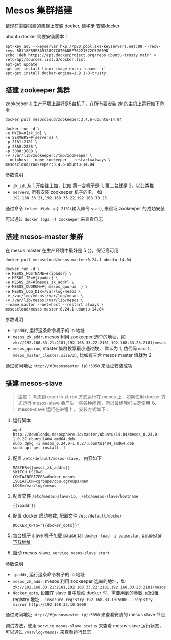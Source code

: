 # Mesos 集群搭建

请现在需要搭建的集群上安装 docker, 请移步 [安装docker](../doc/docker-install/)

ubuntu docker 简要安装脚本：

~~~~~~
apt-key adv --keyserver hkp://p80.pool.sks-keyservers.net:80 --recv-keys 58118E89F3A912897C070ADBF76221572C52609D
echo 'deb https://apt.dockerproject.org/repo ubuntu-trusty main' > /etc/apt/sources.list.d/docker.list
apt-get update
apt-get install linux-image-extra-`uname -r`
apt-get install docker-engine=1.9.1-0~trusty
~~~~~~

## 搭建 zookeeper 集群

zookeeper 在生产环境上最好是5台机子，在所有要安装 zk 的主机上运行如下命令

~~~~~~
docker pull mesoscloud/zookeeper:3.4.6-ubuntu-14.04

docker run -d \
-e MYID=#{zk_id} \
-e SERVERS=#{servers} \
-p 2181:2181 \
-p 2888:2888 \
-p 3888:3888 \
-v /var/lib/zookeeper:/tmp/zookeeper \
--net=host --name zookeeper --restart=always \
mesoscloud/zookeeper:3.4.6-ubuntu-14.04
~~~~~~

参数说明

* `zk_id`, 从 1 开始往上加，比如 第一台机子是 1, 第二台就是 2，以此类推
* `servers`, 所有安装 zookeeper 机子的IP， 如 `192.168.33.21,192.168.33.22,192.168.33.23`

通过命令 `telnet #{zk ip} 2181`(输入命令 `stat`), 来验证 zookeeper 的成功安装

可以通过 `docker logs -f zookeeper` 来查看日志

## 搭建 mesos-master 集群

在 mesos master 在生产环境中最好是 5 台，保证高可用

~~~~~~
docker pull mesoscloud/mesos-master:0.24.1-ubuntu-14.04
    
docker run -d \
-e MESOS_HOSTNAME=#{ipaddr} \
-e MESOS_IP=#{ipaddr} \
-e MESOS_ZK=#{mesos_zk_addr} \
-e MESOS_QUORUM=#{ mesos_quorum  } \
-e MESOS_LOG_DIR=/var/log/mesos \
-v /var/log/mesos:/var/log/mesos \
-v /var/lib/mesos:/var/lib/mesos \
--name master --net=host --restart always \
mesoscloud/mesos-master:0.24.1-ubuntu-14.04
~~~~~~

参数说明

* `ipaddr`, 运行这条命令机子的 ip 地址
* `mesos_zk_addr`, mesos 利用 zookeeper 选举的地址，如 `zk://192.168.33.21:2181,192.168.33.22:2181,192.168.33.23:2181/mesos`
* `mesos_quorum`, master 集群投票最小通过数， 默认为 1, 伪代码 `max(1, mesos_master_cluster.size/2)`, 比如有三台 mesos master 值就为 2

通过访问地址 `http://#{mesosmaster ip}:5050` 来验证安装成功

## 搭建 mesos-slave

> 注意： 考虑到 ceph fs 以 rbd 方式运行在 mesos 上，如果使用 docker 方式运行 mesos-slave 会产生一些各种问题，所以最终我们决定使用 以 mesos-slave 运行在进程上， 安装方式如下：

1. 运行脚本

    ~~~~~~
    wget http://downloads.mesosphere.io/master/ubuntu/14.04/mesos_0.24.0-1.0.27.ubuntu1404_amd64.deb
    sudo dpkg -i mesos_0.24.0-1.0.27.ubuntu1404_amd64.deb
    sudo apt-get install -f
    ~~~~~~
2. 配置 `/etc/default/mesos-slave`， 内容如下
    
    ~~~~~~
    MASTER={{mesos_zk_addrs}}
    SWITCH_USER=0
    CONTAINERIZERS=docker,mesos
    ISOLATION=cgroups/cpu,cgroups/mem
    LOGS=/var/log/mesos
    ~~~~~~
3. 配置文件 `/etc/mesos-slave/ip`， `/etc/mesos-slave/hostname`

    ~~~~~~
    {{ipaddr}}
    ~~~~~~
4. 配置 docker 启动参数, 配置文件 `/etc/default/docker`
    
    ~~~~~~
    DOCKER_OPTS="{{docker_opts}}"
    ~~~~~~
5. 每台机子 slave 机子加载 pause.tar `docker load -i pause.tar`, [pause.tar 下载地址](https://github.com/peterwangpei/mesos-poc/raw/master/prod/ansible/module/roles/mesos-slave/images/pause.tar)
6. 启动 mesos-slave, `service mesos-slave start`



参数说明

* `ipaddr`, 运行这条命令机子的 ip 地址
* `mesos_zk_addr`, mesos 利用 zookeeper 选举的地址，如 `zk://192.168.33.21:2181,192.168.33.22:2181,192.168.33.23:2181/mesos`
* `docker_opts`, 设置在 slave 当中启动 docker 时，需要用到的参数, 如设置 registry 地址 `--insecure-registry 192.168.33.10:5000 --registry-mirror http://192.168.33.10:5000`

通过访问地址 `http://#{mesosmaster ip}:5050` 来查看安装的 mesos slave 节点

调试方法，使用 `service mesos-slave status` 来查看 mesos-slave 运行状态， 可以通过 `/var/log/mesos/` 来查看运行日志

